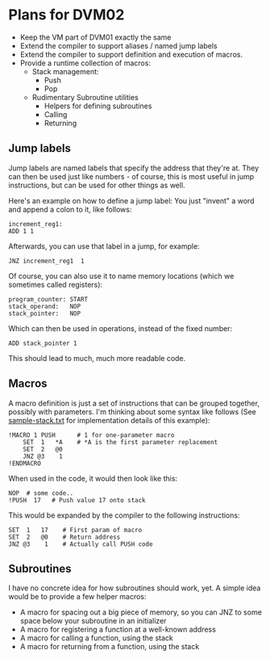 Plans for DVM02
===============

* Keep the VM part of DVM01 exactly the same
* Extend the compiler to support aliases / named jump labels
* Extend the compiler to support definition and execution
  of macros.
* Provide a runtime collection of macros:
   * Stack management:
      - Push
      - Pop
   * Rudimentary Subroutine utilities
      - Helpers for defining subroutines
      - Calling
      - Returning


Jump labels
-----------

Jump labels are named labels that specify the address that they're
at. They can then be used just like numbers - of course, this is most
useful in jump instructions, but can be used for other things as well.

Here's an example on how to define a jump label: You just "invent" a
word and append a colon to it, like follows:

    increment_reg1:
    ADD 1 1

Afterwards, you can use that label in a jump, for example:

    JNZ increment_reg1  1

Of course, you can also use it to name memory locations (which we
sometimes called registers):

    program_counter: START
    stack_operand:   NOP
    stack_pointer:   NOP

Which can then be used in operations, instead of the fixed number:

    ADD stack_pointer 1

This should lead to much, much more readable code.

Macros
------

A macro definition is just a set of instructions that can be
grouped together, possibly with parameters. I'm thinking about
some syntax like follows (See [sample-stack.txt](sample-stack.txt) for
implementation details of this example):

    !MACRO 1 PUSH      # 1 for one-parameter macro
        SET  1   *A    # *A is the first parameter replacement
        SET  2   @0
        JNZ @3    1
    !ENDMACRO

When used in the code, it would then look like this:

    NOP  # some code..
    !PUSH  17   # Push value 17 onto stack

This would be expanded by the compiler to the following instructions:

    SET  1   17    # First param of macro
    SET  2   @0    # Return address
    JNZ @3    1    # Actually call PUSH code


Subroutines
-----------

I have no concrete idea for how subroutines should work, yet.
A simple idea would be to provide a few helper macros:

* A macro for spacing out a big piece of memory, so you can
  JNZ to some space below your subroutine in an initializer
* A macro for registering a function at a well-known address
* A macro for calling a function, using the stack
* A macro for returning from a function, using the stack
